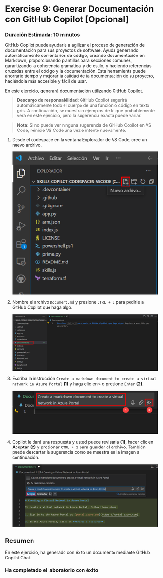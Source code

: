 # Exercise 9: Generar Documentación con GitHub Copilot [Opcional]

### Duración Estimada: 10 minutos

GitHub Copilot puede ayudarle a agilizar el proceso de generación de documentación para sus proyectos de software. Ayuda generando automáticamente comentarios de código, creando documentación en Markdown, proporcionando plantillas para secciones comunes, garantizando la coherencia gramatical y de estilo, y haciendo referencias cruzadas entre el código y la documentación. Esta herramienta puede ahorrarle tiempo y mejorar la calidad de la documentación de su proyecto, haciéndola más accesible y fácil de usar.

En este ejercicio, generará documentación utilizando GitHub Copilot.

>**Descargo de responsabilidad**: GitHub Copilot sugerirá automáticamente todo el cuerpo de una función o código en texto gris. A continuación, se muestran ejemplos de lo que probablemente verá en este ejercicio, pero la sugerencia exacta puede variar.

>**Nota**: Si no puede ver ninguna sugerencia de GitHub Copilot en VS Code, reinicie VS Code una vez e intente nuevamente.

1. Desde el codespace en la ventana Explorador de VS Code, cree un nuevo archivo.

    ![](../media/chat-code-new.png)

1. Nombre el archivo `Document.md` y presione `CTRL + I` para pedirle a GitHub Copilot que haga algo.

   ![](../media/ex-7-docmd.png)

1. Escriba la instrucción `Create a markdown document to create a virtual network in Azure Portal` **(1)** y haga clic en `>` o presione `Enter` **(2)**.

   ![](../media/ex-7-mdsearch.png)

1. Copilot le dará una respuesta y usted puede revisarla **(1)**, hacer clic en **Aceptar** **(2)** y presionar `CTRL + S` para guardar el archivo. También puede descartar la sugerencia como se muestra en la imagen a continuación.

   ![](../media/8thex.png)

## Resumen

En este ejercicio, ha generado con éxito un documento mediante GitHub Copilot Chat.

### Ha completado el laboratorio con éxito
